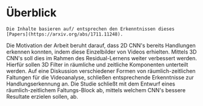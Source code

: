# Überblick

```{note}
Die Inhalte basieren auf/ entsprechen den Erkenntnissen dieses [Papers](https://arxiv.org/abs/1711.11248).
```
 
Die Motivation der Arbeit beruht darauf, dass 2D CNN's bereits Handlungen erkennen konnten, indem diese Einzelbilder von Videos erhielten.
Mittels 3D CNN's soll dies im Rahmen des Residual-Lernens weiter verbessert werden. Hierfür sollen 3D Filter in räumliche und zeitliche Komponenten unterteilt werden.
Auf eine Diskussion verschiedener Formen von räumlich-zeitlichen Faltungen für die Videoanalyse, schließen entsprechende Erkenntnisse zur Handlungserkennung an.
Die Studie schließt mit dem Entwurf eines räumlich-zeitlichem Faltungs-Block ab, mittels welchem CNN's bessere Resultate erzielen sollen, ab.

